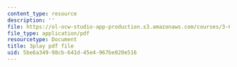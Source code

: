 ```yaml
---
content_type: resource
description: ''
file: https://ol-ocw-studio-app-production.s3.amazonaws.com/courses/3-60-symmetry-structure-and-tensor-properties-of-materials-fall-2005/5be6a34998cb641d45e4967be020e516_THTQT2aykaA.pdf
file_type: application/pdf
resourcetype: Document
title: 3play pdf file
uid: 5be6a349-98cb-641d-45e4-967be020e516
---
```

